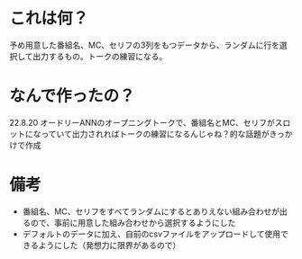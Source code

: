 # これは何？
予め用意した番組名、MC、セリフの3列をもつデータから、ランダムに行を選択して出力するもの。トークの練習になる。

# なんで作ったの？
22.8.20 オードリーANNのオープニングトークで、番組名とMC、セリフがスロットになっていて出力されればトークの練習になるんじゃね？的な話題がきっかけで作成

# 備考
- 番組名、MC、セリフをすべてランダムにするとありえない組み合わせが出るので、事前に用意した組み合わせから選択するようにした
- デフォルトのデータに加え、自前のcsvファイルをアップロードして使用できるようにした（発想力に限界があるので）
